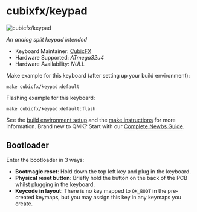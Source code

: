 # cubixfx/keypad
![cubicfx/keypad]()

*An analog split keypad intended*

* Keyboard Maintainer: [CubicFX](https://github.com/CubicFX)
* Hardware Supported: *ATmega32u4*
* Hardware Availability: *NULL*

Make example for this keyboard (after setting up your build environment):

    make cubicfx/keypad:default

Flashing example for this keyboard:

    make cubicfx/keypad:default:flash

See the [build environment setup](https://docs.qmk.fm/#/getting_started_build_tools) and
the [make instructions](https://docs.qmk.fm/#/getting_started_make_guide) for more information. Brand new to QMK? Start
with our [Complete Newbs Guide](https://docs.qmk.fm/#/newbs).

## Bootloader

Enter the bootloader in 3 ways:

* **Bootmagic reset**: Hold down the top left key and plug in the keyboard.
* **Physical reset button**: Briefly hold the button on the back of the PCB whilst plugging in the keyboard.
* **Keycode in layout**: There is no key mapped to `QK_BOOT` in the pre-created keymaps, but you may assign this key in any keymaps you create.
